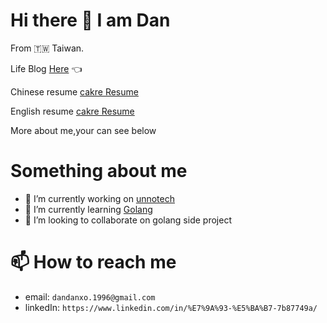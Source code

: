 # Hi there 👋 I am Dan
From 🇹🇼 Taiwan.

Life Blog [Here](https://dandanxo.github.io/) 👈

Chinese resume [cakre Resume](https://www.cakeresume.com/dandanXO-zh)

English resume [cakre Resume](https://www.cakeresume.com/dandanXO-en)

More about me,your can see below
<!--
**dandanXO/dandanXO** is a ✨ _special_ ✨ repository because its `README.md` (this file) appears on your GitHub profile.

Here are some ideas to get you started:

- 🔭 I’m currently working on ...
- 🌱 I’m currently learning ...
- 👯 I’m looking to collaborate on ...
- 🤔 I’m looking for help with ...
- 💬 Ask me about ...
- 📫 How to reach me: ...
- 😄 Pronouns: ...
- ⚡ Fun fact: ...
-->
# Something about me
- 🔭 I’m currently working on [unnotech](https://unnotech.com/)
- 🌱 I’m currently learning [Golang](https://golang.org/)
- 👯 I’m looking to collaborate on golang side project

# 📫 How to reach me

- email: `dandanxo.1996@gmail.com`
- linkedIn: `https://www.linkedin.com/in/%E7%9A%93-%E5%BA%B7-7b87749a/`



